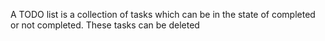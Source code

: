 A TODO list is a collection of tasks which can be in the state of completed or not completed.
These tasks can be deleted